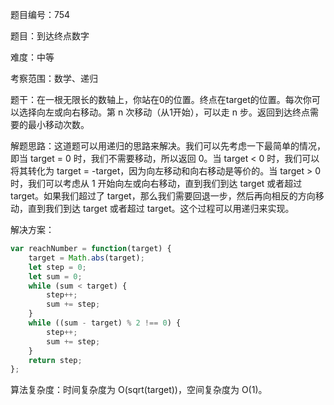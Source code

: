 题目编号：754

题目：到达终点数字

难度：中等

考察范围：数学、递归

题干：在一根无限长的数轴上，你站在0的位置。终点在target的位置。每次你可以选择向左或向右移动。第 n 次移动（从1开始），可以走 n 步。返回到达终点需要的最小移动次数。

解题思路：这道题可以用递归的思路来解决。我们可以先考虑一下最简单的情况，即当 target = 0 时，我们不需要移动，所以返回 0。当 target < 0 时，我们可以将其转化为 target = -target，因为向左移动和向右移动是等价的。当 target > 0 时，我们可以考虑从 1 开始向左或向右移动，直到我们到达 target 或者超过 target。如果我们超过了 target，那么我们需要回退一步，然后再向相反的方向移动，直到我们到达 target 或者超过 target。这个过程可以用递归来实现。

解决方案：

```javascript
var reachNumber = function(target) {
    target = Math.abs(target);
    let step = 0;
    let sum = 0;
    while (sum < target) {
        step++;
        sum += step;
    }
    while ((sum - target) % 2 !== 0) {
        step++;
        sum += step;
    }
    return step;
};
```

算法复杂度：时间复杂度为 O(sqrt(target))，空间复杂度为 O(1)。